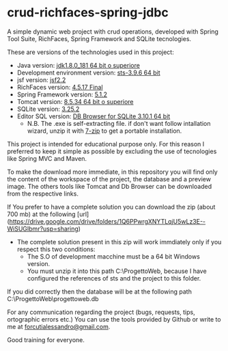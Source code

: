 # crud-richfaces-spring-jdbc
A simple dynamic web project with crud operations, developed with Spring Tool Suite, RichFaces, Spring Framework and SQLite tecnologies.

These are versions of the technologies used in this project:

* Java version: [jdk1.8.0_181 64 bit o superiore](https://www.oracle.com/technetwork/java/javase/downloads/jdk8-downloads-2133151.html)
* Development environment version: [sts-3.9.6 64 bit](https://spring.io/tools3/sts/all)
* jsf version: [jsf2.2](https://javaserverfaces.github.io/2.2/download.html)
* RichFaces version: [4.5.17 Final](http://richfaces.jboss.org/download/stable.html)
* Spring Framework version: [5.1.2](https://repo.spring.io/release/org/springframework/spring/5.1.2.RELEASE/)
* Tomcat version: [8.5.34 64 bit o superiore](https://tomcat.apache.org/download-80.cgi)
* SQLite version: [3.25.2](http://central.maven.org/maven2/org/xerial/sqlite-jdbc/3.25.2/sqlite-jdbc-3.25.2.jar)
* Editor SQL version: [DB Browser for SQLite 3.10.1 64 bit](https://download.sqlitebrowser.org/DB.Browser.for.SQLite-3.10.1-win64.exe)
  * N.B. The .exe is self-extracting file. if don't want follow intallation wizard, unzip it with  [7-zip](https://www.7-zip.org/download.html) to get a portable installation.
  
This project is intended for educational purpose only. For this reason I preferred to keep it simple as possible by excluding the use of tecnologies like Spring MVC and Maven.

To make the download more immediate, in this repository you will find only the content of the workspace of the project, the database and a preview image. The others tools like Tomcat and Db Browser can be downloaded from the respective links. 

If You prefer to have a complete solution you can download the zip (about 700 mb) at the following [url] (https://drive.google.com/drive/folders/1Q6PPwrgXNYTLqjU5wLz3E--WiSUGIbmr?usp=sharing)

* The complete solution present in this zip will work immdiately only if you respect this two conditions:
  * The S.O of development macchine must be a 64 bit Windows version.
  * You must unzip it into this path C:\ProgettoWeb, because I have configured the references of sts and the project to this folder.

If you did correctly then the database will be at the following path C:\ProgettoWeb\progettoweb.db

For any communication regarding the project (bugs, requests, tips, ortographic errors etc.) You can use the tools provided by Github or write to me at forcutialessandro@gmail.com.

Good training for everyone.
